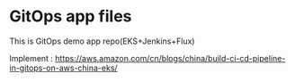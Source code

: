 # GitOps app files
This is GitOps demo app repo(EKS+Jenkins+Flux)

Implement : https://aws.amazon.com/cn/blogs/china/build-ci-cd-pipeline-in-gitops-on-aws-china-eks/
